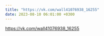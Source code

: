```yaml
---
title: "https://vk.com/wall41076938_16255"
date: 2023-08-10 06:01:00 +0300
---
```

<a class="vk-attach" href="https://vk.com/wall41076938_16255">https://vk.com/wall41076938_16255</a>